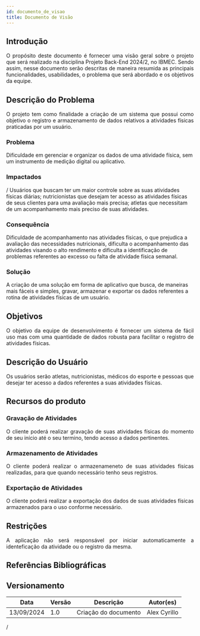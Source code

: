 ```yaml
---
id: documento_de_visao
title: Documento de Visão
---
```

## Introdução

<p align = "justify">
O propósito deste documento é fornecer uma visão geral sobre o projeto que será realizado na disciplina Projeto Back-End 2024/2, no IBMEC. Sendo assim, nesse documento serão descritas de maneira resumida as principais funcionalidades, usabilidades, o problema que será abordado e os objetivos da equipe.
</p>

## Descrição do Problema 

<p align = "justify">
O projeto tem como finalidade a criação de um sistema que possui como objetivo o registro e armazenamento de dados relativos a atividades físicas praticadas por um usuário.
</p>

### Problema

Dificuldade em gerenciar e organizar os dados de uma atividade física, sem um instrumento de medição digital ou aplicativo.

### Impactados
/
Usuários que buscam ter um maior controle sobre as suas atividades físicas diárias; nutricionistas que desejam ter acesso as atividades físicas de seus clientes para uma avaliação mais precisa; atletas que necessitam de um acompanhamento mais preciso de suas atividades.

### Consequência

Dificuldade de acompanhamento nas atividades físicas, o que prejudica a avaliação das necessidades nutricionais, dificulta o acompanhamento das atividades visando o alto rendimento e dificulta a identificação de problemas referentes ao excesso ou falta de atividade física semanal.

### Solução

A criação de uma solução em forma de aplicativo que busca, de maneiras mais fáceis e simples, gravar, armazenar e exportar os dados referentes a rotina de atividades físicas de um usuário.

## Objetivos

<p align = "justify">
O objetivo da equipe de desenvolvimento é fornecer um sistema de fácil uso mas com uma quantidade de dados robusta para facilitar o registro de atividades físicas.
</p>

## Descrição do Usuário 

<p align = "justify">
Os usuários serão atletas, nutricionistas, médicos do esporte e pessoas que desejar ter acesso a dados referentes a suas atividades físicas.
</p>

## Recursos do produto

### Gravação de Atividades

<p align = "justify">
O cliente poderá realizar gravação de suas atividades físicas do momento de seu início até o seu termino, tendo acesso a dados pertinentes.
</p>

### Armazenamento de Atividades

<p align = "justify">
O cliente poderá realizar o armazenameneto de suas atividades físicas realizadas, para que quando necessário tenho seus registros.
</p>

### Exportação de Atividades

<p align = "justify">
O cliente poderá realizar a exportação dos dados de suas atividades físicas armazenados para o uso conforme necessário.
</p>

## Restrições

<p align = "justify">
A aplicação não será responsável por iniciar automaticamente a identeficação da atividade ou o registro da mesma.
</p>

## Referências Bibliográficas

## Versionamento
| Data | Versão | Descrição | Autor(es) |
| -- | -- | -- | -- |
| 13/09/2024 | 1.0 | Criação do documento | Alex Cyrillo | 

/
